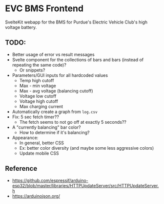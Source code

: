 # EVC BMS Frontend

SvelteKit webapp for the BMS for Purdue's Electric Vehicle Club's high voltage battery.

## TODO:

- Better usage of error vs result messages
- Svelte component for the collections of bars and bars (instead of repeating the same code)?
	- Or snippets?
- Parameters/GUI inputs for all hardcoded values
	- Temp high cutoff
	- Max - min voltage
	- Max - avg voltage (balancing cutoff)
	- Voltage low cutoff
	- Voltage high cutoff
	- Max charging current
- Automatically create a graph from `log.csv`
- Fix: 5 sec fetch timer??
	- The fetch seems to not go off at exactly 5 seconds??
- A "currently balancing" bar color?
	- How to determine if it's balancing?
- Appearance:
	- In general, better CSS
	- Ex: better color diversity (and maybe some less aggressive colors)
	- Update mobile CSS

## Reference

- https://github.com/espressif/arduino-esp32/blob/master/libraries/HTTPUpdateServer/src/HTTPUpdateServer.h
- https://arduinojson.org/